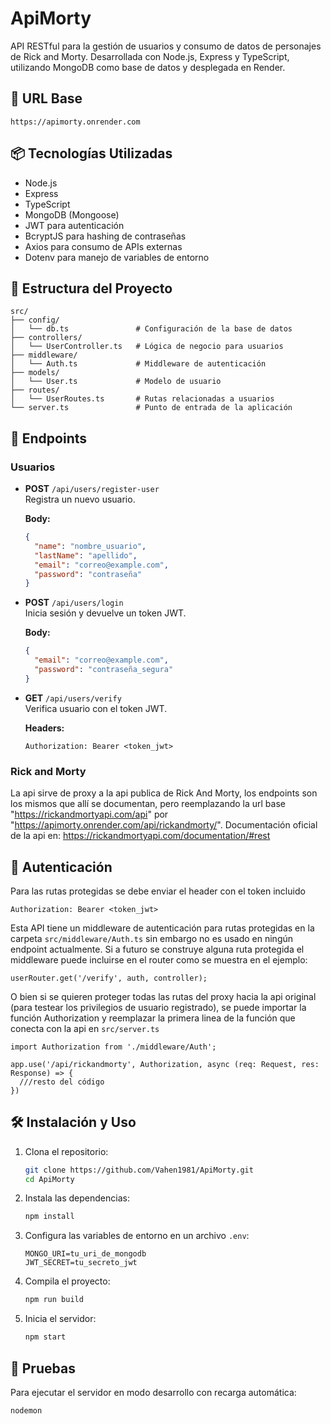 # ApiMorty

API RESTful para la gestión de usuarios y consumo de datos de personajes de Rick and Morty. Desarrollada con Node.js, Express y TypeScript, utilizando MongoDB como base de datos y desplegada en Render.

## 🚀 URL Base

```
https://apimorty.onrender.com
```

## 📦 Tecnologías Utilizadas

- Node.js
- Express
- TypeScript
- MongoDB (Mongoose)
- JWT para autenticación
- BcryptJS para hashing de contraseñas
- Axios para consumo de APIs externas
- Dotenv para manejo de variables de entorno

## 📁 Estructura del Proyecto

```
src/
├── config/
│   └── db.ts               # Configuración de la base de datos
├── controllers/
│   └── UserController.ts   # Lógica de negocio para usuarios
├── middleware/
│   └── Auth.ts             # Middleware de autenticación
├── models/
│   └── User.ts             # Modelo de usuario
├── routes/
│   └── UserRoutes.ts       # Rutas relacionadas a usuarios
└── server.ts               # Punto de entrada de la aplicación
```

## 📄 Endpoints

### Usuarios

- **POST** `/api/users/register-user`\
  Registra un nuevo usuario.

  **Body:**

  ```json
  {
    "name": "nombre_usuario",
    "lastName": "apellido",
    "email": "correo@example.com",
    "password": "contraseña"
  }
  ```

- **POST** `/api/users/login`\
  Inicia sesión y devuelve un token JWT.

  **Body:**

  ```json
  {
    "email": "correo@example.com",
    "password": "contraseña_segura"
  }
  ```

- **GET** `/api/users/verify`\
  Verifica usuario con el token JWT.

  **Headers:**
  ```
  Authorization: Bearer <token_jwt>
  ```


### Rick and Morty

La api sirve de proxy a la api publica de Rick And Morty, los endpoints son los mismos que allí se documentan, pero reemplazando la url base "https://rickandmortyapi.com/api" por "https://apimorty.onrender.com/api/rickandmorty/".
Documentación oficial de la api en: https://rickandmortyapi.com/documentation/#rest


## 🔐 Autenticación

Para las rutas protegidas se debe enviar el header con el token incluido
```
Authorization: Bearer <token_jwt>
```

Esta API tiene un middleware de autenticación para rutas protegidas en la carpeta `src/middleware/Auth.ts` sin embargo no es usado en ningún endpoint actualmente. Si a futuro se construye alguna ruta protegida el middleware puede incluirse en el router como se muestra en el ejemplo:
```
userRouter.get('/verify', auth, controller); 
```

O bien si se quieren proteger todas las rutas del proxy hacia la api original (para testear los privilegios de usuario registrado), se puede importar la función Authorization y reemplazar la primera linea de la función que conecta con la api en `src/server.ts`
```
import Authorization from './middleware/Auth';

app.use('/api/rickandmorty', Authorization, async (req: Request, res: Response) => { 
  ///resto del código
})
```



## 🛠️ Instalación y Uso

1. Clona el repositorio:

   ```bash
   git clone https://github.com/Vahen1981/ApiMorty.git
   cd ApiMorty
   ```

2. Instala las dependencias:

   ```bash
   npm install
   ```

3. Configura las variables de entorno en un archivo `.env`:

   ```
   MONGO_URI=tu_uri_de_mongodb
   JWT_SECRET=tu_secreto_jwt
   ```

4. Compila el proyecto:

   ```bash
   npm run build
   ```

5. Inicia el servidor:

   ```bash
   npm start
   ```

## 🧰 Pruebas

Para ejecutar el servidor en modo desarrollo con recarga automática:

```bash
nodemon
```

